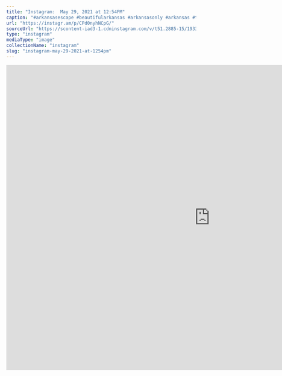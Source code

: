 ```yaml
---
title: "Instagram:  May 29, 2021 at 12:54PM"
caption: "#arkansasescape #beautifularkansas #arkansasonly #arkansas #thenaturalstate #explorearkansas # enjoyarkansas"
url: "https://instagr.am/p/CPd0nyhNCpG/"
sourceUrl: "https://scontent-iad3-1.cdninstagram.com/v/t51.2885-15/193331938_178174594223935_3776285577791647704_n.jpg?_nc_cat=110&ccb=1-3&_nc_sid=8ae9d6&_nc_ohc=J8TxRxjSrT8AX_HiDma&_nc_ht=scontent-iad3-1.cdninstagram.com&oh=5adb984aacc0ced20fdf5d5ff3a30b88&oe=60B7E97C"
type: "instagram"
mediaType: "image"
collectionName: "instagram"
slug: "instagram-may-29-2021-at-1254pm"
---
```


<iframe src="https://scontent-iad3-1.cdninstagram.com/v/t51.2885-15/193331938_178174594223935_3776285577791647704_n.jpg?_nc_cat=110&ccb=1-3&_nc_sid=8ae9d6&_nc_ohc=J8TxRxjSrT8AX_HiDma&_nc_ht=scontent-iad3-1.cdninstagram.com&oh=5adb984aacc0ced20fdf5d5ff3a30b88&oe=60B7E97C" width="1080" height="810" frameborder="0" scrolling="no" allowtransparency="true"></iframe>
